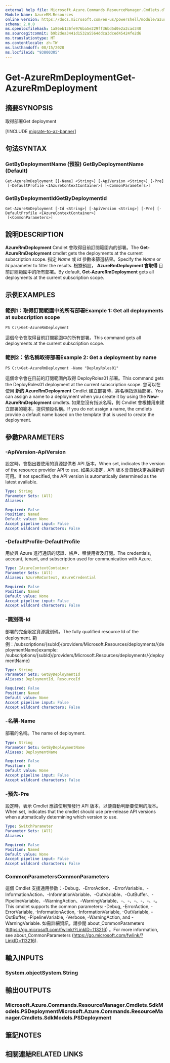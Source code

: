 ```yaml
---
external help file: Microsoft.Azure.Commands.ResourceManager.Cmdlets.dll-Help.xml
Module Name: AzureRM.Resources
online version: https://docs.microsoft.com/en-us/powershell/module/azurerm.resources/get-azurermdeployment
schema: 2.0.0
ms.openlocfilehash: 1a86eb136fe976ba5e229ff36bd5d0e2a2cad340
ms.sourcegitcommit: b9b2dea3441d1532a5564ddca3dced45424fe2d6
ms.translationtype: MT
ms.contentlocale: zh-TW
ms.lasthandoff: 08/15/2020
ms.locfileid: "93800305"
---
```

# <span data-ttu-id="4bb56-101">Get-AzureRmDeployment</span><span class="sxs-lookup"><span data-stu-id="4bb56-101">Get-AzureRmDeployment</span></span>

## <span data-ttu-id="4bb56-102">摘要</span><span class="sxs-lookup"><span data-stu-id="4bb56-102">SYNOPSIS</span></span>
<span data-ttu-id="4bb56-103">取得部署</span><span class="sxs-lookup"><span data-stu-id="4bb56-103">Get deployment</span></span>

[!INCLUDE [migrate-to-az-banner](../../includes/migrate-to-az-banner.md)]

## <span data-ttu-id="4bb56-104">句法</span><span class="sxs-lookup"><span data-stu-id="4bb56-104">SYNTAX</span></span>

### <span data-ttu-id="4bb56-105">GetByDeploymentName (預設) </span><span class="sxs-lookup"><span data-stu-id="4bb56-105">GetByDeploymentName (Default)</span></span>
```
Get-AzureRmDeployment [[-Name] <String>] [-ApiVersion <String>] [-Pre]
 [-DefaultProfile <IAzureContextContainer>] [<CommonParameters>]
```

### <span data-ttu-id="4bb56-106">GetByDeploymentId</span><span class="sxs-lookup"><span data-stu-id="4bb56-106">GetByDeploymentId</span></span>
```
Get-AzureRmDeployment [-Id <String>] [-ApiVersion <String>] [-Pre] [-DefaultProfile <IAzureContextContainer>]
 [<CommonParameters>]
```

## <span data-ttu-id="4bb56-107">說明</span><span class="sxs-lookup"><span data-stu-id="4bb56-107">DESCRIPTION</span></span>
<span data-ttu-id="4bb56-108">**AzureRmDeployment** Cmdlet 會取得目前訂閱範圍內的部署。</span><span class="sxs-lookup"><span data-stu-id="4bb56-108">The **Get-AzureRmDeployment** cmdlet gets the deployments at the current subscription scope.</span></span>
<span data-ttu-id="4bb56-109">指定 *Name* 或 *Id* 參數來篩選結果。</span><span class="sxs-lookup"><span data-stu-id="4bb56-109">Specify the *Name* or *Id* parameter to filter the results.</span></span>
<span data-ttu-id="4bb56-110">根據預設， **AzureRmDeployment 會取得** 目前訂閱範圍中的所有部署。</span><span class="sxs-lookup"><span data-stu-id="4bb56-110">By default, **Get-AzureRmDeployment** gets all deployments at the current subscription scope.</span></span>

## <span data-ttu-id="4bb56-111">示例</span><span class="sxs-lookup"><span data-stu-id="4bb56-111">EXAMPLES</span></span>

### <span data-ttu-id="4bb56-112">範例1：取得訂閱範圍中的所有部署</span><span class="sxs-lookup"><span data-stu-id="4bb56-112">Example 1: Get all deployments at subscription scope</span></span>
```
PS C:\>Get-AzureRmDeployment
```

<span data-ttu-id="4bb56-113">這個命令會取得目前訂閱範圍中的所有部署。</span><span class="sxs-lookup"><span data-stu-id="4bb56-113">This command gets all deployments at the current subscription scope.</span></span>

### <span data-ttu-id="4bb56-114">範例2：依名稱取得部署</span><span class="sxs-lookup"><span data-stu-id="4bb56-114">Example 2: Get a deployment by name</span></span>
```
PS C:\>Get-AzureRmDeployment -Name "DeployRoles01"
```

<span data-ttu-id="4bb56-115">這個命令會在目前的訂閱範圍內取得 DeployRoles01 部署。</span><span class="sxs-lookup"><span data-stu-id="4bb56-115">This command gets the DeployRoles01 deployment at the current subscription scope.</span></span>
<span data-ttu-id="4bb56-116">您可以在使用 **新的 AzureRmDeployment** Cmdlet 建立部署時，將名稱指派給部署。</span><span class="sxs-lookup"><span data-stu-id="4bb56-116">You can assign a name to a deployment when you create it by using the **New-AzureRmDeployment** cmdlets.</span></span>
<span data-ttu-id="4bb56-117">如果您沒有指派名稱，則 Cmdlet 會根據用來建立部署的範本，提供預設名稱。</span><span class="sxs-lookup"><span data-stu-id="4bb56-117">If you do not assign a name, the cmdlets provide a default name based on the template that is used to create the deployment.</span></span>

## <span data-ttu-id="4bb56-118">參數</span><span class="sxs-lookup"><span data-stu-id="4bb56-118">PARAMETERS</span></span>

### <span data-ttu-id="4bb56-119">-ApiVersion</span><span class="sxs-lookup"><span data-stu-id="4bb56-119">-ApiVersion</span></span>
<span data-ttu-id="4bb56-120">設定時，會指出要使用的資源提供者 API 版本。</span><span class="sxs-lookup"><span data-stu-id="4bb56-120">When set, indicates the version of the resource provider API to use.</span></span>
<span data-ttu-id="4bb56-121">如果未指定，API 版本會自動決定為最新的可用。</span><span class="sxs-lookup"><span data-stu-id="4bb56-121">If not specified, the API version is automatically determined as the latest available.</span></span>

```yaml
Type: String
Parameter Sets: (All)
Aliases:

Required: False
Position: Named
Default value: None
Accept pipeline input: False
Accept wildcard characters: False
```

### <span data-ttu-id="4bb56-122">-DefaultProfile</span><span class="sxs-lookup"><span data-stu-id="4bb56-122">-DefaultProfile</span></span>
<span data-ttu-id="4bb56-123">用於與 Azure 進行通訊的認證、帳戶、租使用者及訂閱。</span><span class="sxs-lookup"><span data-stu-id="4bb56-123">The credentials, account, tenant, and subscription used for communication with Azure.</span></span>

```yaml
Type: IAzureContextContainer
Parameter Sets: (All)
Aliases: AzureRmContext, AzureCredential

Required: False
Position: Named
Default value: None
Accept pipeline input: False
Accept wildcard characters: False
```

### <span data-ttu-id="4bb56-124">-識別碼</span><span class="sxs-lookup"><span data-stu-id="4bb56-124">-Id</span></span>
<span data-ttu-id="4bb56-125">部署的完全限定資源識別碼。</span><span class="sxs-lookup"><span data-stu-id="4bb56-125">The fully qualified resource Id of the deployment.</span></span>
<span data-ttu-id="4bb56-126">範例：/subscriptions/{subId}/providers/Microsoft.Resources/deployments/{deploymentName}</span><span class="sxs-lookup"><span data-stu-id="4bb56-126">example: /subscriptions/{subId}/providers/Microsoft.Resources/deployments/{deploymentName}</span></span>

```yaml
Type: String
Parameter Sets: GetByDeploymentId
Aliases: DeploymentId, ResourceId

Required: False
Position: Named
Default value: None
Accept pipeline input: False
Accept wildcard characters: False
```

### <span data-ttu-id="4bb56-127">-名稱</span><span class="sxs-lookup"><span data-stu-id="4bb56-127">-Name</span></span>
<span data-ttu-id="4bb56-128">部署的名稱。</span><span class="sxs-lookup"><span data-stu-id="4bb56-128">The name of deployment.</span></span>

```yaml
Type: String
Parameter Sets: GetByDeploymentName
Aliases: DeploymentName

Required: False
Position: 0
Default value: None
Accept pipeline input: False
Accept wildcard characters: False
```

### <span data-ttu-id="4bb56-129">-預先</span><span class="sxs-lookup"><span data-stu-id="4bb56-129">-Pre</span></span>
<span data-ttu-id="4bb56-130">設定時，表示 Cmdlet 應該使用預發行 API 版本，以便自動判斷要使用的版本。</span><span class="sxs-lookup"><span data-stu-id="4bb56-130">When set, indicates that the cmdlet should use pre-release API versions when automatically determining which version to use.</span></span>

```yaml
Type: SwitchParameter
Parameter Sets: (All)
Aliases:

Required: False
Position: Named
Default value: None
Accept pipeline input: False
Accept wildcard characters: False
```

### <span data-ttu-id="4bb56-131">CommonParameters</span><span class="sxs-lookup"><span data-stu-id="4bb56-131">CommonParameters</span></span>
<span data-ttu-id="4bb56-132">這個 Cmdlet 支援通用參數：-Debug、-ErrorAction、-ErrorVariable、-InformationAction、-InformationVariable、-OutVariable、-OutBuffer、-PipelineVariable、-WarningAction、-WarningVariable、-、-、-、-、-、-。</span><span class="sxs-lookup"><span data-stu-id="4bb56-132">This cmdlet supports the common parameters: -Debug, -ErrorAction, -ErrorVariable, -InformationAction, -InformationVariable, -OutVariable, -OutBuffer, -PipelineVariable, -Verbose, -WarningAction, and -WarningVariable.</span></span> <span data-ttu-id="4bb56-133">如需詳細資訊，請參閱 about_CommonParameters (https://go.microsoft.com/fwlink/?LinkID=113216) 。</span><span class="sxs-lookup"><span data-stu-id="4bb56-133">For more information, see about_CommonParameters (https://go.microsoft.com/fwlink/?LinkID=113216).</span></span>

## <span data-ttu-id="4bb56-134">輸入</span><span class="sxs-lookup"><span data-stu-id="4bb56-134">INPUTS</span></span>

### <span data-ttu-id="4bb56-135">System.object</span><span class="sxs-lookup"><span data-stu-id="4bb56-135">System.String</span></span>

## <span data-ttu-id="4bb56-136">輸出</span><span class="sxs-lookup"><span data-stu-id="4bb56-136">OUTPUTS</span></span>

### <span data-ttu-id="4bb56-137">Microsoft.Azure.Commands.ResourceManager.Cmdlets.SdkModels.PSDeployment</span><span class="sxs-lookup"><span data-stu-id="4bb56-137">Microsoft.Azure.Commands.ResourceManager.Cmdlets.SdkModels.PSDeployment</span></span>

## <span data-ttu-id="4bb56-138">筆記</span><span class="sxs-lookup"><span data-stu-id="4bb56-138">NOTES</span></span>

## <span data-ttu-id="4bb56-139">相關連結</span><span class="sxs-lookup"><span data-stu-id="4bb56-139">RELATED LINKS</span></span>
